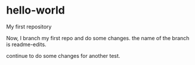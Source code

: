 # hello-world
My first repository

Now, I branch my first repo and do some changes.
the name of the branch is readme-edits.

continue to do some changes for another test.
